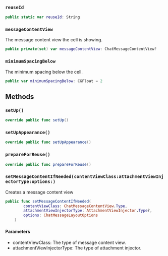 
### `reuseId`

``` swift
public static var reuseId: String 
```

### `messageContentView`

The message content view the cell is showing.

``` swift
public private(set) var messageContentView: ChatMessageContentView?
```

### `minimumSpacingBelow`

The minimum spacing below the cell.

``` swift
public var minimumSpacingBelow: CGFloat = 2 
```

## Methods

### `setUp()`

``` swift
override public func setUp() 
```

### `setUpAppearance()`

``` swift
override public func setUpAppearance() 
```

### `prepareForReuse()`

``` swift
override public func prepareForReuse() 
```

### `setMessageContentIfNeeded(contentViewClass:attachmentViewInjectorType:options:)`

Creates a message content view

``` swift
public func setMessageContentIfNeeded(
        contentViewClass: ChatMessageContentView.Type,
        attachmentViewInjectorType: AttachmentViewInjector.Type?,
        options: ChatMessageLayoutOptions
    ) 
```

#### Parameters

  - contentViewClass: The type of message content view.
  - attachmentViewInjectorType: The type of attachment injector.
